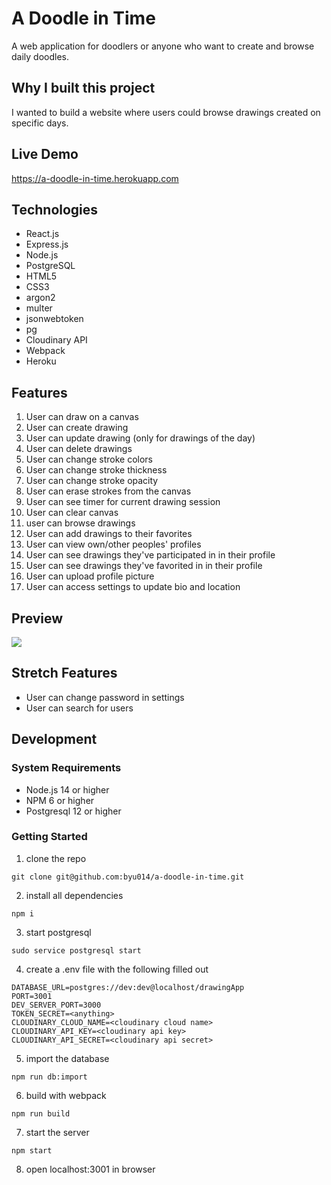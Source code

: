 # A Doodle in Time

A web application for doodlers or anyone who want to create and browse daily doodles.

## Why I built this project
I wanted to build a website where users could browse drawings created on specific days.

## Live Demo
https://a-doodle-in-time.herokuapp.com

## Technologies
- React.js
- Express.js
- Node.js
- PostgreSQL
- HTML5
- CSS3
- argon2
- multer
- jsonwebtoken
- pg
- Cloudinary API
- Webpack
- Heroku

## Features

1. User can draw on a canvas
2. User can create drawing
3. User can update drawing (only for drawings of the day)
4. User can delete drawings
5. User can change stroke colors
6. User can change stroke thickness
7. User can change stroke opacity
8. User can erase strokes from the canvas
9. User can see timer for current drawing session
10. User can clear canvas
11. user can browse drawings
12. User can add drawings to their favorites
13. User can view own/other peoples' profiles
14. User can see drawings they've participated in in their profile
15. User can see drawings they've favorited in in their profile
16. User can upload profile picture
17. User can access settings to update bio and location

## Preview
![](https://imgur.com/PNCA26G.gif)

## Stretch Features
* User can change password in settings
* User can search for users

## Development

### System Requirements
- Node.js 14 or higher
- NPM 6 or higher
- Postgresql 12 or higher

### Getting Started
1. clone the repo
```shell
git clone git@github.com:byu014/a-doodle-in-time.git
```
2. install all dependencies
```shell
npm i
```
3. start postgresql
```shell
sudo service postgresql start
```
4. create a .env file with the following filled out
```
DATABASE_URL=postgres://dev:dev@localhost/drawingApp
PORT=3001
DEV_SERVER_PORT=3000
TOKEN_SECRET=<anything>
CLOUDINARY_CLOUD_NAME=<cloudinary cloud name>
CLOUDINARY_API_KEY=<cloudinary api key>
CLOUDINARY_API_SECRET=<cloudinary api secret>
```
5. import the database
```shell
npm run db:import
```
6. build with webpack
```shell
npm run build
```
7. start the server
```shell
npm start
```
8. open localhost:3001 in browser
